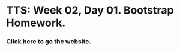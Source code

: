 # TTS: Week 02, Day 01. Bootstrap Homework.

### Click [here](https://enier290188.github.io/tts-w02-d01-bootstrap-homework/ "https://enier290188.github.io/tts-w02-d01-bootstrap-homework/") to go the website.

